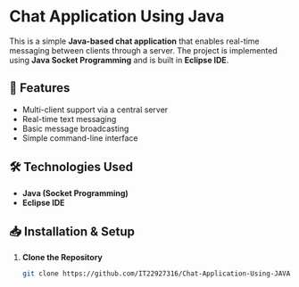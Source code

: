 # Chat Application Using Java

This is a simple **Java-based chat application** that enables real-time messaging between clients through a server. The project is implemented using **Java Socket Programming** and is built in **Eclipse IDE**.

## 🚀 Features
- Multi-client support via a central server
- Real-time text messaging
- Basic message broadcasting
- Simple command-line interface

## 🛠 Technologies Used
- **Java (Socket Programming)**
- **Eclipse IDE**

## 📥 Installation & Setup
1. **Clone the Repository**
   ```bash
   git clone https://github.com/IT22927316/Chat-Application-Using-JAVA.git
